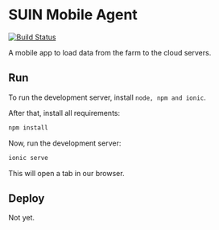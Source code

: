 # SUIN Mobile Agent

[![Build Status](https://travis-ci.com/GabrielSVinha/suin-mobile-agent.svg?token=NQ7cxECnfz7DY5LmsMzN&branch=master)](https://travis-ci.com/GabrielSVinha/suin-mobile-agent)

A mobile app to load data from the farm to the cloud servers.

## Run

To run the development server, install `node, npm and ionic`.

After that, install all requirements:

```bash
npm install
```

Now, run the development server:

```bash
ionic serve
```

This will open a tab in our browser.

## Deploy

Not yet.
